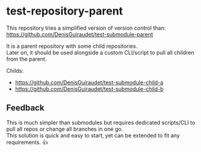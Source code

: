 # test-repository-parent

This repository tries a simplified version of version control than: https://github.com/DenisGuiraudet/test-submodule-parent

It is a parent repository with some child repositories.  
Later on, it should be used alongside a custom CLI/script to pull all children from the parent.

Childs:
- https://github.com/DenisGuiraudet/test-submodule-child-a
- https://github.com/DenisGuiraudet/test-submodule-child-b

## Feedback

This is much simpler than submodules but requires dedicated scripts/CLI to pull all repos or change all branches in one go.  
This solution is quick and easy to start, yet can be extended to fit any requirements. 👍

